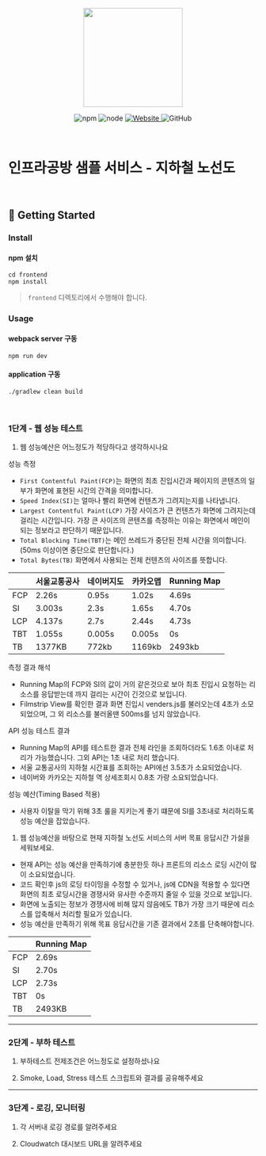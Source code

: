 <p align="center">
    <img width="200px;" src="https://raw.githubusercontent.com/woowacourse/atdd-subway-admin-frontend/master/images/main_logo.png"/>
</p>
<p align="center">
  <img alt="npm" src="https://img.shields.io/badge/npm-%3E%3D%205.5.0-blue">
  <img alt="node" src="https://img.shields.io/badge/node-%3E%3D%209.3.0-blue">
  <a href="https://edu.nextstep.camp/c/R89PYi5H" alt="nextstep atdd">
    <img alt="Website" src="https://img.shields.io/website?url=https%3A%2F%2Fedu.nextstep.camp%2Fc%2FR89PYi5H">
  </a>
  <img alt="GitHub" src="https://img.shields.io/github/license/next-step/atdd-subway-service">
</p>

<br>

# 인프라공방 샘플 서비스 - 지하철 노선도

<br>

## 🚀 Getting Started

### Install
#### npm 설치
```
cd frontend
npm install
```
> `frontend` 디렉토리에서 수행해야 합니다.

### Usage
#### webpack server 구동
```
npm run dev
```
#### application 구동
```
./gradlew clean build
```
<br>


### 1단계 - 웹 성능 테스트
1. 웹 성능예산은 어느정도가 적당하다고 생각하시나요

성능 측정
- `First Contentful Paint(FCP)`는 화면의 최초 진입시간과 페이지의 콘텐츠의 일부가 화면에 표현된 시간의 간격을 의미합니다.
- `Speed Index(SI)`는 얼마나 빨리 화면에 컨텐츠가 그려지는지를 나타냅니다.
- `Largest Contentful Paint(LCP)` 가장 사이즈가 큰 컨텐츠가 화면에 그려지는데 걸리는 시간입니다. 가장 큰 사이즈의 콘텐츠를 측정하는 이유는 화면에서 메인이 되는 정보라고 판단하기 때문입니다.
- `Total Blocking Time(TBT)`는 메인 쓰레드가 중단된 전체 시간을 의미합니다. (50ms 이상이면 중단으로 판단합니다.)
- `Total Bytes(TB)` 화면에서 사용되는 전체 컨텐츠의 사이즈를 뜻합니다.

|        | 서울교통공사 | 네이버지도 | 카카오맵   | Running Map|
|--------|----------|----------|----------|-------------------------------------------|
| FCP    | 2.26s    | 0.95s    | 1.02s    | 4.69s  |
| SI     | 3.003s   | 2.3s     | 1.65s    | 4.70s  |
| LCP    | 4.137s   | 2.7s     | 2.44s    | 4.73s  |
| TBT    | 1.055s   | 0.005s   | 0.005s   | 0s     |
| TB     | 1377KB   | 772kb    | 1169kb   | 2493kb |

측정 결과 해석
- Running Map의 FCP와 SI의 값이 거의 같은것으로 보아 최초 진입시 요청하는 리소스를 응답받는데 까지 걸리는 시간이 긴것으로 보입니다.
- Filmstrip View를 확인한 결과 화면 진입시 venders.js를 불러오는데 4초가 소모 되었으며, 그 외 리소스를 불러올땐 500ms를 넘지 않았습니다.

API 성능 테스트 결과
- Running Map의 API를 테스트한 결과 전체 라인을 조회하더라도 1.6초 이내로 처리가 가능했습니다. 그외 API는 1초 내로 처리 했습니다. 
- 서울 교통공사의 지하철 시간표를 조회하는 API에선 3.5초가 소요되었습니다.
- 네이버와 카카오는 지하철 역 상세조회시 0.8초 가량 소요되었습니다. 

성능 예산(Timing Based 적용)
- 사용자 이탈을 막기 위해 3초 룰을 지키는게 좋기 떄문에 SI를 3초내로 처리하도록 성능 예산을 잡았습니다.

1. 웹 성능예산을 바탕으로 현재 지하철 노선도 서비스의 서버 목표 응답시간 가설을 세워보세요.
- 현재 API는 성능 예산을 만족하기에 충분한듯 하나 프론트의 리소스 로딩 시간이 많이 소요되었습니다.
- 코드 확인후 js의 로딩 타이밍을 수정할 수 있거나, js에 CDN을 적용할 수 있다면 화면의 최초 로딩시간을 경쟁사와 유사한 수준까지 줄일 수 있을 것으로 보입니다.
- 화면에 노출되는 정보가 경쟁사에 비해 많지 않음에도 TB가 가장 크기 때문에 리소스를 압축해서 처리할 필요가 있습니다.
- 성능 예산을 만족하기 위해 목표 응답시간을 기존 결과에서 2초를 단축해야합니다.

|        | Running Map|
|--------|----------|
| FCP    | 2.69s    |
| SI     | 2.70s   |
| LCP    | 2.73s   |
| TBT    | 0s   |
| TB     | 2493KB  |


---

### 2단계 - 부하 테스트 
1. 부하테스트 전제조건은 어느정도로 설정하셨나요

2. Smoke, Load, Stress 테스트 스크립트와 결과를 공유해주세요

---

### 3단계 - 로깅, 모니터링
1. 각 서버내 로깅 경로를 알려주세요

2. Cloudwatch 대시보드 URL을 알려주세요
